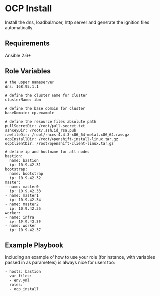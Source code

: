 OCP Install
=========

Install the dns, loadbalancer, http server and generate the ignition files automatically

Requirements
------------

Ansible 2.6+

Role Variables
--------------

    # the upper nameserver
    dns: 168.95.1.1
    
    # define the cluster name for cluster
    clusterName: ibm
    
    # define the base domain for cluster
    baseDomain: cp.example

    # define the resource files absolute path
    pullSecretDir: /root/pull-secret.txt
    sshKeyDir: /root/.ssh/id_rsa.pub
    rawfileDir: /root/rhcos-4.4.3-x86_64-metal.x86_64.raw.gz
    ocpInstallDir: /root/openshift-install-linux.tar.gz
    ocpClientDir: /root/openshift-client-linux.tar.gz
    
    # define ip and hostname for all nodes
    bastion:
      name: bastion
      ip: 10.9.42.31
    bootstrap:
      name: bootstrap
      ip: 10.9.42.32
    master:
    - name: master0
      ip: 10.9.42.33
    - name: master1
      ip: 10.9.42.34
    - name: master2
      ip: 10.9.42.35
    worker:
    - name: infra
      ip: 10.9.42.36
    - name: worker
      ip: 10.9.42.37


Example Playbook
----------------

Including an example of how to use your role (for instance, with variables passed in as parameters) is always nice for users too:

    - hosts: bastion
      var_files:
      - env.yml
      roles:
      - ocp_install
